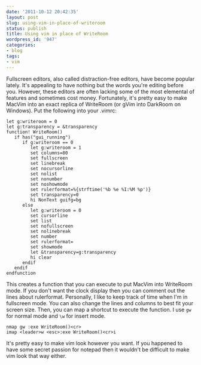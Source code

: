 ```yaml
---
date: '2011-10-12 20:42:35'
layout: post
slug: using-vim-in-place-of-writeroom
status: publish
title: Using vim in place of WriteRoom
wordpress_id: '947'
categories:
- blog
tags:
- vim
---
```


Fullscreen editors, also called distraction-free editors, have become popular lately. It's appealing to have nothing but the words you're editing before you. However, these editors are often lacking some of the most elemental of features and sometimes cost money. Fortunately, it's pretty easy to make MacVim into an exact replica of WriteRoom (or gVim into DarkRoom on Windows).
Put the following into your .vimrc:

```
let g:writeroom = 0
let g:transparency = &transparency
function! WriteRoom()
   if has("gui_running")
      if g:writeroom == 0
         let g:writeroom = 1
         set columns=80
         set fullscreen
         set linebreak
         set nocursorline
         set nolist
         set nonumber
         set noshowmode
         set rulerformat=%{strftime('%b %e %I:%M %p')}
         set transparency=0
         hi NonText guifg=bg
      else
         let g:writeroom = 0
         set cursorline
         set list
         set nofullscreen
         set nolinebreak
         set number
         set rulerformat=
         set showmode
         let &transparency=g:transparency
         hi clear
      endif
   endif
endfunction
```

This creates a function that you can execute to put MacVim into WriteRoom mode. If you don't want the clock display then you can comment out the lines about rulerformat. Personally, I like to keep track of time when I'm in fullscreen mode. You can also change the lines and columns to best fit your screen size. Then, you can map a shortcut to execute the function. I use `gw` for normal mode and `\w` for insert mode.

```
nmap gw :exe WriteRoom()<cr>
imap <leader>w <esc>:exe WriteRoom()<cr>i
```

It's pretty easy to make vim look however you want. If you happened to have some secret passion for notepad then it wouldn't be difficult to make vim look that way either.
